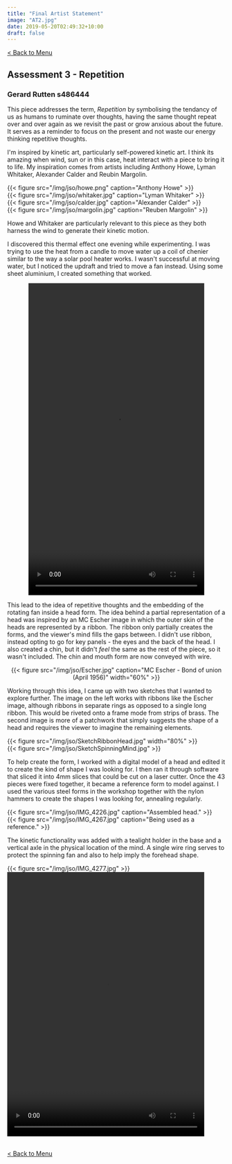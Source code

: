 ```yaml
---
title: "Final Artist Statement"
image: "AT2.jpg"
date: 2019-05-20T02:49:32+10:00
draft: false
---
```


[< Back to Menu](/jso/)

## Assessment 3 - Repetition

### Gerard Rutten s486444

This piece addresses the term, _Repetition_ by symbolising the tendancy of us as humans to ruminate over thoughts, having the same thought repeat over and over again as we revisit the past or grow anxious about the future.  It serves as a reminder to focus on the present and not waste our energy thinking repetitive thoughts.

I'm inspired by kinetic art, particularly self-powered kinetic art.  I think its amazing when wind, sun or in this case, heat interact with a piece to bring it to life.  My inspiration comes from artists including Anthony Howe, Lyman Whitaker, Alexander Calder and Reubin Margolin.

<div class="row">
    <div class="3u 12u$(medium)">
        {{< figure src="/img/jso/howe.png" caption="Anthony Howe" >}}
    </div>
    <div class="3u 12u$(medium)">
        {{< figure src="/img/jso/whitaker.jpg" caption="Lyman Whitaker" >}}
    </div>
    <div class="3u 12u$(medium)">
        {{< figure src="/img/jso/calder.jpg" caption="Alexander Calder" >}}
    </div>
    <div class="3u 12u$(medium)">
        {{< figure src="/img/jso/margolin.jpg" caption="Reuben Margolin" >}}
    </div>
</div>

Howe and Whitaker are particularly relevant to this piece as they both harness the wind to generate their kinetic motion.

I discovered this thermal effect one evening while experimenting.  I was trying to use the heat from a candle to move water up a coil of chenier similar to the way a solar pool heater works.  I wasn't successful at moving water, but I noticed the updraft and tried to move a fan instead.  Using some sheet aluminium, I created something that worked.

<center> 
    <video width="406" height="720" controls>
        <source src="/img/jso/IMG_4050.mp4" type="video/mp4">
    Your browser does not support the video tag.
    </video>
</center>
    
This lead to the idea of repetitive thoughts and the embedding of the rotating fan inside a head form.  The idea behind a partial representation of a head was inspired by an MC Escher image in which the outer skin of the heads are represented by a ribbon.  The ribbon only partially creates the forms, and the viewer's mind fills the gaps between.  I didn't use ribbon, instead opting to go for key panels - the eyes and the back of the head.  I also created a chin, but it didn't _feel_ the same as the rest of the piece, so it wasn't included.  The chin and mouth form are now conveyed with wire.

<center> {{< figure src="/img/jso/Escher.jpg" caption="MC Escher - Bond of union (April 1956)" width="60%" >}} </center>

Working through this idea, I came up with two sketches that I wanted to explore further.  The image on the left works with ribbons like the Escher image, although ribbons in separate rings as opposed to a single long ribbon.  This would be riveted onto a frame mode from strips of brass.  The second image is more of a patchwork that simply suggests the shape of a head and requires the viewer to imagine the remaining elements.

<div class="row">
    <div class="6u 12u$(medium)">
        {{< figure src="/img/jso/SketchRibbonHead.jpg" width="80%" >}}
    </div>
    <div class="6u 12u$(medium)">
        {{< figure src="/img/jso/SketchSpinningMind.jpg" >}}
    </div>
</div>

To help create the form, I worked with a digital model of a head and edited it to create the kind of shape I was looking for.  I then ran it through software that sliced it into 4mm slices that could be cut on a laser cutter.  Once the 43 pieces were fixed together, it became a reference form to model against.  I used the various steel forms in the workshop together with the nylon hammers to create the shapes I was looking for, annealing regularly.

<div class="row">
    <div class="6u 12u$(medium)">
        {{< figure src="/img/jso/IMG_4226.jpg" caption="Assembled head." >}}
    </div>
    <div class="6u 12u$(medium)">
        {{< figure src="/img/jso/IMG_4267.jpg" caption="Being used as a reference." >}}
    </div>
</div>

The kinetic functionality was added with a tealight holder in the base and a vertical axle in the physical location of the mind.  A single wire ring serves to protect the spinning fan and also to help imply the forehead shape.


<div class="row">
    <div class="6u 12u$(medium)">
        {{< figure src="/img/jso/IMG_4277.jpg" >}}
    </div>
    <div class="6u 12u$(medium)">
        <video width="455" height="610" controls>
          <source src="/img/jso/IMG_4275.mp4" type="video/mp4">
        Your browser does not support the video tag.
        </video>
    </div>
</div>

<br>

[< Back to Menu](/jso/)